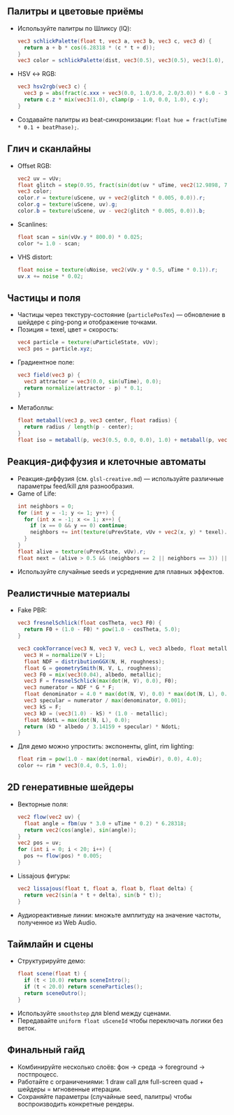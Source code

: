 ## Палитры и цветовые приёмы

- Используйте палитры по Шликсу (IQ):
  ```glsl
  vec3 schlickPalette(float t, vec3 a, vec3 b, vec3 c, vec3 d) {
    return a + b * cos(6.28318 * (c * t + d));
  }
  vec3 color = schlickPalette(dist, vec3(0.5), vec3(0.5), vec3(1.0), vec3(0.263, 0.416, 0.557));
  ```
- HSV ↔ RGB:
  ```glsl
  vec3 hsv2rgb(vec3 c) {
    vec3 p = abs(fract(c.xxx + vec3(0.0, 1.0/3.0, 2.0/3.0)) * 6.0 - 3.0);
    return c.z * mix(vec3(1.0), clamp(p - 1.0, 0.0, 1.0), c.y);
  }
  ```
- Создавайте палитры из beat-синхронизации: `float hue = fract(uTime * 0.1 + beatPhase);`.

## Глич и сканлайны

- Offset RGB:
  ```glsl
  vec2 uv = vUv;
  float glitch = step(0.95, fract(sin(dot(uv * uTime, vec2(12.9898, 78.233))) * 43758.5453123));
  vec3 color;
  color.r = texture(uScene, uv + vec2(glitch * 0.005, 0.0)).r;
  color.g = texture(uScene, uv).g;
  color.b = texture(uScene, uv - vec2(glitch * 0.005, 0.0)).b;
  ```
- Scanlines:
  ```glsl
  float scan = sin(vUv.y * 800.0) * 0.025;
  color *= 1.0 - scan;
  ```
- VHS distort:
  ```glsl
  float noise = texture(uNoise, vec2(vUv.y * 0.5, uTime * 0.1)).r;
  uv.x += noise * 0.02;
  ```

## Частицы и поля

- Частицы через текстуру-состояние (`particlePosTex`) — обновление в шейдере с ping-pong и отображение точками.
- Позиция = texel, цвет = скорость:
  ```glsl
  vec4 particle = texture(uParticleState, vUv);
  vec3 pos = particle.xyz;
  ```
- Градиентное поле:
  ```glsl
  vec3 field(vec3 p) {
    vec3 attractor = vec3(0.0, sin(uTime), 0.0);
    return normalize(attractor - p) * 0.1;
  }
  ```
- Метаболлы:
  ```glsl
  float metaball(vec3 p, vec3 center, float radius) {
    return radius / length(p - center);
  }
  float iso = metaball(p, vec3(0.5, 0.0, 0.0), 1.0) + metaball(p, vec3(-0.5, 0.0, 0.0), 1.0);
  ```

## Реакция-диффузия и клеточные автоматы

- Реакция-диффузия (см. `glsl-creative.md`) — используйте различные параметры feed/kill для разнообразия.
- Game of Life:
  ```glsl
  int neighbors = 0;
  for (int y = -1; y <= 1; y++) {
    for (int x = -1; x <= 1; x++) {
      if (x == 0 && y == 0) continue;
      neighbors += int(texture(uPrevState, vUv + vec2(x, y) * texel).r > 0.5);
    }
  }
  float alive = texture(uPrevState, vUv).r;
  float next = (alive > 0.5 && (neighbors == 2 || neighbors == 3)) || (alive < 0.5 && neighbors == 3) ? 1.0 : 0.0;
  ```
- Используйте случайные seeds и усреднение для плавных эффектов.

## Реалистичные материалы

- Fake PBR:
  ```glsl
  vec3 fresnelSchlick(float cosTheta, vec3 F0) {
    return F0 + (1.0 - F0) * pow(1.0 - cosTheta, 5.0);
  }

  vec3 cookTorrance(vec3 N, vec3 V, vec3 L, vec3 albedo, float metallic, float roughness) {
    vec3 H = normalize(V + L);
    float NDF = distributionGGX(N, H, roughness);
    float G = geometrySmith(N, V, L, roughness);
    vec3 F0 = mix(vec3(0.04), albedo, metallic);
    vec3 F = fresnelSchlick(max(dot(H, V), 0.0), F0);
    vec3 numerator = NDF * G * F;
    float denominator = 4.0 * max(dot(N, V), 0.0) * max(dot(N, L), 0.0);
    vec3 specular = numerator / max(denominator, 0.001);
    vec3 kS = F;
    vec3 kD = (vec3(1.0) - kS) * (1.0 - metallic);
    float NdotL = max(dot(N, L), 0.0);
    return (kD * albedo / 3.14159 + specular) * NdotL;
  }
  ```
- Для демо можно упростить: экспоненты, glint, rim lighting:
  ```glsl
  float rim = pow(1.0 - max(dot(normal, viewDir), 0.0), 4.0);
  color += rim * vec3(0.4, 0.5, 1.0);
  ```

## 2D генеративные шейдеры

- Векторные поля:
  ```glsl
  vec2 flow(vec2 uv) {
    float angle = fbm(uv * 3.0 + uTime * 0.2) * 6.28318;
    return vec2(cos(angle), sin(angle));
  }
  vec2 pos = uv;
  for (int i = 0; i < 20; i++) {
    pos += flow(pos) * 0.005;
  }
  ```
- Lissajous фигуры:
  ```glsl
  vec2 lissajous(float t, float a, float b, float delta) {
    return vec2(sin(a * t + delta), sin(b * t));
  }
  ```
- Аудиореактивные линии: множьте амплитуду на значение частоты, полученное из Web Audio.

## Таймлайн и сцены

- Структурируйте демо:
  ```glsl
  float scene(float t) {
    if (t < 10.0) return sceneIntro();
    if (t < 20.0) return sceneParticles();
    return sceneOutro();
  }
  ```
- Используйте `smoothstep` для blend между сценами.
- Передавайте `uniform float uSceneId` чтобы переключать логики без веток.

## Финальный гайд

- Комбинируйте несколько слоёв: фон → среда → foreground → постпроцесс.
- Работайте с ограничениями: 1 draw call для full-screen quad + шейдеры = мгновенные итерации.
- Сохраняйте параметры (случайные seed, палитры) чтобы воспроизводить конкретные рендеры.
